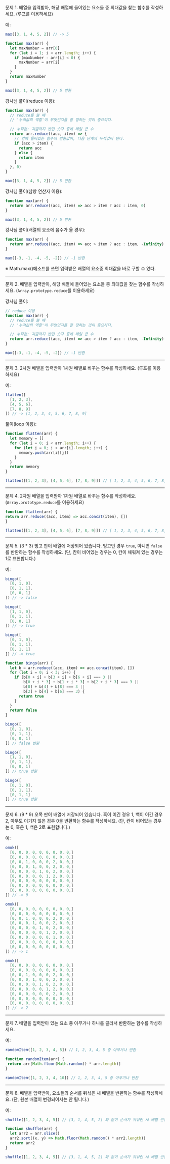 문제 1. 배열을 입력받아, 해당 배열에 들어있는 요소들 중 최대값을 찾는 함수를 작성하세요. (루프를 이용하세요)

예:

```js
max([3, 1, 4, 5, 2]) // -> 5
```

```js
function max(arr) {
  let maxNumber = arr[0]
  for (let i = 1; i < arr.length; i++) {
    if (maxNumber - arr[i] < 0) {
      maxNumber = arr[i]
    }
  }
  return maxNumber
}

max([3, 1, 4, 5, 2]) // 5 반환
```

강사님 풀이(reduce 이용):
```js
function max(arr) {
  // reduce를 쓸 때
  // '누적값의 역할'이 무엇인지를 잘 정하는 것이 중요하다.

  // 누적값: 지금까지 봤던 숫자 중에 제일 큰 수 
  return arr.reduce((acc, item) => {
    // 안에 들어있는 함수의 반환값이, 다음 단계의 누적값이 된다.
    if (acc > item) {
      return acc
    } else {
      return item
    }
  }, 0)
}

max([3, 1, 4, 5, 2]) // 5 반환
```

강사님 풀이(삼항 연산자 이용):
```js
function max(arr) {
  return arr.reduce((acc, item) => acc > item ? acc : item, 0)
}

max([3, 1, 4, 5, 2]) // 5 반환
```

강사님 풀이(배열의 요소에 음수가 올 경우):
```js
function max(arr) {
  return arr.reduce((acc, item) => acc > item ? acc : item, -Infinity) // 음수중 가장 작은 수 '-Infinity', 초기 누적값(acc)를 생략하면 의도치 않은 결과가 나올 수 있으므로 주의!!
}

max([-3, -1, -4, -5, -2]) // -1 반환
```

※ Math.max()메소드를 쓰면 입력받은 배열의 요소중 최대값을 바로 구할 수 있다. 

---

문제 2. 배열을 입력받아, 해당 배열에 들어있는 요소들 중 최대값을 찾는 함수를 작성하세요. (`Array.prototype.reduce`를 이용하세요)

강사님 풀이:
```js
// reduce 이용
function max(arr) {
  // reduce를 쓸 때
  // '누적값의 역할'이 무엇인지를 잘 정하는 것이 중요하다.

  // 누적값: 지금까지 봤던 숫자 중에 제일 큰 수 
  return arr.reduce((acc, item) => acc > item ? acc : item, -Infinity)
}

max([-3, -1, -4, -5, -2]) // -1 반환
```

---

문제 3. 2차원 배열을 입력받아 1차원 배열로 바꾸는 함수를 작성하세요. (루프를 이용하세요)

예:

```js
flatten([
  [1, 2, 3],
  [4, 5, 6],
  [7, 8, 9]
]) // -> [1, 2, 3, 4, 5, 6, 7, 8, 9]
```

풀이(loop 이용):
```js
function flatten(arr) {
  let memory = []
  for (let i = 0; i < arr.length; i++) {
    for (let j = 0; j < arr[i].length; j++) {
      memory.push(arr[i][j])
    }
  }
  return memory
} 

flatten([[1, 2, 3], [4, 5, 6], [7, 8, 9]]) // [ 1, 2, 3, 4, 5, 6, 7, 8, 9 ] 반환
```


---

문제 4. 2차원 배열을 입력받아 1차원 배열로 바꾸는 함수를 작성하세요. (`Array.prototype.reduce`를 이용하세요)

```js
function flatten(arr) {
return arr.reduce((acc, item) => acc.concat(item), [])
}

flatten([[1, 2, 3], [4, 5, 6], [7, 8, 9]]) // [ 1, 2, 3, 4, 5, 6, 7, 8, 9 ] 반환

```

---

문제 5. (3 * 3) 빙고 판이 배열에 저장되어 있습니다. 빙고인 경우 `true`, 아니면 `false`를 반환하는 함수를 작성하세요. (단, 칸이 비어있는 경우는 0, 칸이 채워져 있는 경우는 1로 표현합니다.)

예:

```js
bingo([
  [0, 1, 0],
  [0, 1, 1],
  [0, 0, 1]
]) // -> false

bingo([
  [1, 1, 0],
  [0, 1, 1],
  [0, 0, 1]
]) // -> true

bingo([
  [0, 1, 0],
  [0, 1, 1],
  [0, 1, 1]
]) // -> true
```

```js
function bingo(arr) {
  let b = arr.reduce((acc, item) => acc.concat(item), [])
  for (let i = 0; i < 3; i++) {
    if (b[0 + i] + b[3 + i] + b[6 + i] === 3 ||
        b[0 + i * 3] + b[1 + i * 3] + b[2 + i * 3] === 3 ||
        b[0] + b[4] + b[8] === 3 ||
        b[2] + b[4] + b[6] === 3) {
      return true
    }
  }
  return false
} 

bingo([
  [0, 1, 0],
  [0, 1, 1],
  [0, 0, 1]
]) // false 반환

bingo([
  [1, 1, 0],
  [0, 1, 1],
  [0, 0, 1]
]) // true 반환

bingo([
  [0, 1, 0],
  [0, 1, 1],
  [0, 1, 1]
]) // true 반환
```


---

문제 6. (9 * 9) 오목 판이 배열에 저장되어 있습니다. 흑이 이긴 경우 1, 백이 이긴 경우 2, 아무도 이기지 않은 경우 0을 반환하는 함수를 작성하세요. (단, 칸이 비어있는 경우는 0, 흑은 1, 백은 2로 표현합니다.)

예:

```js
omok([
  [0, 0, 0, 0, 0, 0, 0, 0, 0,]
  [0, 0, 0, 0, 0, 0, 0, 0, 0,]
  [0, 0, 1, 0, 0, 0, 2, 0, 0,]
  [0, 0, 0, 1, 0, 0, 2, 0, 0,]
  [0, 0, 0, 0, 1, 0, 2, 0, 0,]
  [0, 0, 0, 0, 0, 1, 2, 0, 0,]
  [0, 0, 0, 0, 0, 0, 0, 0, 0,]
  [0, 0, 0, 0, 0, 0, 0, 0, 0,]
  [0, 0, 0, 0, 0, 0, 0, 0, 0,]
]) // -> 0

omok([
  [0, 0, 0, 0, 0, 0, 0, 0, 0,]
  [0, 0, 0, 0, 0, 0, 0, 0, 0,]
  [0, 0, 1, 0, 0, 0, 2, 0, 0,]
  [0, 0, 0, 1, 0, 0, 2, 0, 0,]
  [0, 0, 0, 0, 1, 0, 2, 0, 0,]
  [0, 0, 0, 0, 0, 1, 2, 0, 0,]
  [0, 0, 0, 0, 0, 0, 1, 0, 0,]
  [0, 0, 0, 0, 0, 0, 0, 0, 0,]
  [0, 0, 0, 0, 0, 0, 0, 0, 0,]
]) // -> 1

omok([
  [0, 0, 0, 0, 0, 0, 0, 0, 0,]
  [0, 0, 0, 0, 0, 0, 0, 0, 0,]
  [0, 0, 1, 0, 0, 0, 2, 0, 0,]
  [0, 0, 0, 1, 0, 0, 2, 0, 0,]
  [0, 0, 0, 0, 1, 0, 2, 0, 0,]
  [0, 0, 0, 0, 0, 1, 2, 0, 0,]
  [0, 0, 0, 0, 0, 0, 2, 0, 0,]
  [0, 0, 0, 0, 0, 0, 0, 0, 0,]
  [0, 0, 0, 0, 0, 0, 0, 0, 0,]
]) // -> 2
```

---

문제 7. 배열을 입력받아 있는 요소 중 아무거나 하나를 골라서 반환하는 함수를 작성하세요.

예:

```js
randomItem([1, 2, 3, 4, 5]) // 1, 2, 3, 4, 5 중 아무거나 반환
```

```js
function randomItem(arr) {
 return arr[Math.floor(Math.random() * arr.length)]
}

randomItem([1, 2, 3, 4, 10]) // 1, 2, 3, 4, 5 중 아무거나 반환
```
---

문제 8. 배열을 입력받아, 요소들의 순서를 뒤섞은 새 배열을 반환하는 함수를 작성하세요. (단, 원본 배열이 변경되어서는 안 됩니다.)

예:

```js
shuffle([1, 2, 3, 4, 5]) // [3, 1, 4, 5, 2] 와 같이 순서가 뒤섞인 새 배열 반환
```

```js
function shuffle(arr) {
  let arr2 = arr.slice()
  arr2.sort((x, y) => Math.floor(Math.random() * arr2.length))
  return arr2
}

shuffle([1, 2, 3, 4, 5]) // [3, 1, 4, 5, 2] 와 같이 순서가 뒤섞인 새 배열 반환
```
